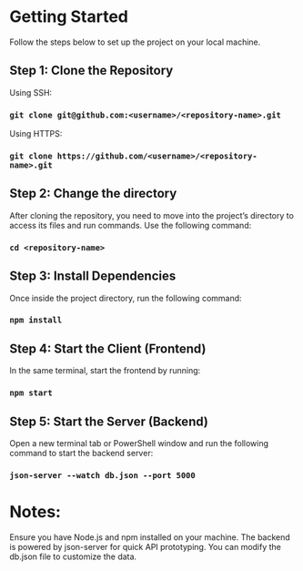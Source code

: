 # Getting Started
Follow the steps below to set up the project on your local machine.

## Step 1: Clone the Repository
Using SSH:
### `git clone git@github.com:<username>/<repository-name>.git`

Using HTTPS:
### `git clone https://github.com/<username>/<repository-name>.git`

## Step 2: Change the directory
After cloning the repository, you need to move into the project’s directory to access its files and run commands. Use the following command:
### `cd <repository-name>`

## Step 3: Install Dependencies
Once inside the project directory, run the following command:
### `npm install`

## Step 4: Start the Client (Frontend)
In the same terminal, start the frontend by running:
### `npm start`

## Step 5: Start the Server (Backend)
Open a new terminal tab or PowerShell window and run the following command to start the backend server:
### `json-server --watch db.json --port 5000`

# Notes:
Ensure you have Node.js and npm installed on your machine.
The backend is powered by json-server for quick API prototyping. You can modify the db.json file to customize the data.
 
